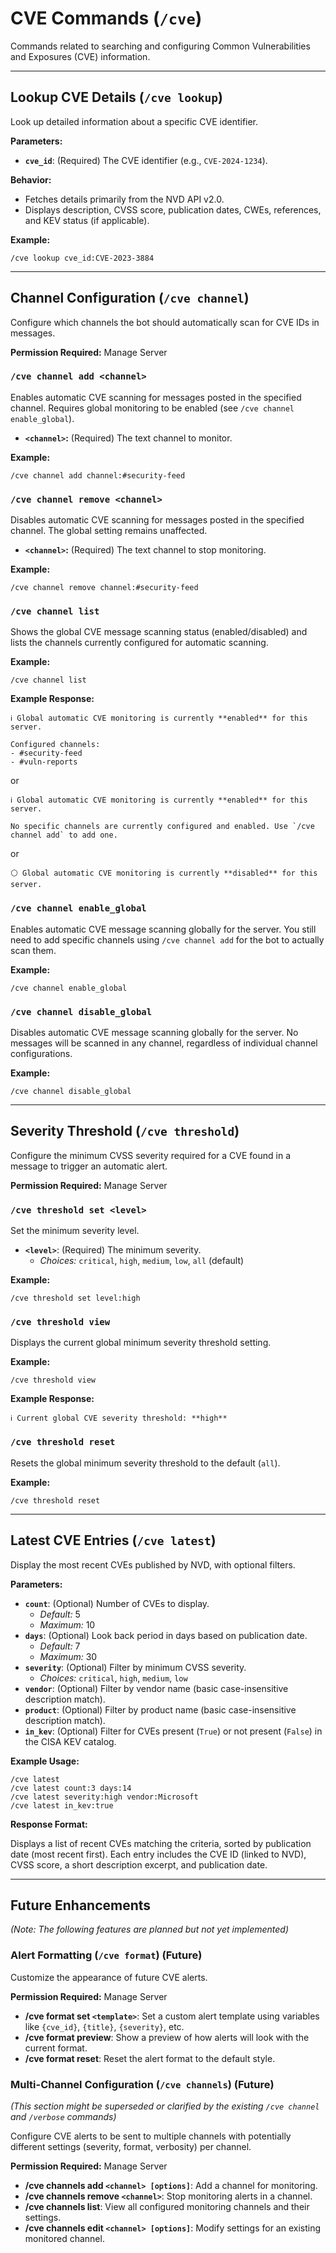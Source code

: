 # CVE Commands (`/cve`)

Commands related to searching and configuring Common Vulnerabilities and Exposures (CVE) information.

---

## Lookup CVE Details (`/cve lookup`)

Look up detailed information about a specific CVE identifier.

**Parameters:**

- **`cve_id`**: (Required) The CVE identifier (e.g., `CVE-2024-1234`).

**Behavior:**

- Fetches details primarily from the NVD API v2.0.
- Displays description, CVSS score, publication dates, CWEs, references, and KEV status (if applicable).

**Example:**

```
/cve lookup cve_id:CVE-2023-3884
```

---

## Channel Configuration (`/cve channel`)

Configure which channels the bot should automatically scan for CVE IDs in messages.

**Permission Required:** Manage Server

### `/cve channel add <channel>`

Enables automatic CVE scanning for messages posted in the specified channel. Requires global monitoring to be enabled (see `/cve channel enable_global`).

- **`<channel>`:** (Required) The text channel to monitor.

**Example:**

```
/cve channel add channel:#security-feed
```

### `/cve channel remove <channel>`

Disables automatic CVE scanning for messages posted in the specified channel. The global setting remains unaffected.

- **`<channel>`:** (Required) The text channel to stop monitoring.

**Example:**

```
/cve channel remove channel:#security-feed
```

### `/cve channel list`

Shows the global CVE message scanning status (enabled/disabled) and lists the channels currently configured for automatic scanning.

**Example:**

```
/cve channel list
```

**Example Response:**

```
ℹ️ Global automatic CVE monitoring is currently **enabled** for this server.

Configured channels:
- #security-feed
- #vuln-reports
```

or

```
ℹ️ Global automatic CVE monitoring is currently **enabled** for this server.

No specific channels are currently configured and enabled. Use `/cve channel add` to add one.
```

or

```
⚪ Global automatic CVE monitoring is currently **disabled** for this server.
```

### `/cve channel enable_global`

Enables automatic CVE message scanning globally for the server. You still need to add specific channels using `/cve channel add` for the bot to actually scan them.

**Example:**

```
/cve channel enable_global
```

### `/cve channel disable_global`

Disables automatic CVE message scanning globally for the server. No messages will be scanned in any channel, regardless of individual channel configurations.

**Example:**

```
/cve channel disable_global
```

---

## Severity Threshold (`/cve threshold`)

Configure the minimum CVSS severity required for a CVE found in a message to trigger an automatic alert.

**Permission Required:** Manage Server

### `/cve threshold set <level>`

Set the minimum severity level.

- **`<level>`**: (Required) The minimum severity.
  - _Choices:_ `critical`, `high`, `medium`, `low`, `all` (default)

**Example:**

```
/cve threshold set level:high
```

### `/cve threshold view`

Displays the current global minimum severity threshold setting.

**Example:**

```
/cve threshold view
```

**Example Response:**

```
ℹ️ Current global CVE severity threshold: **high**
```

### `/cve threshold reset`

Resets the global minimum severity threshold to the default (`all`).

**Example:**

```
/cve threshold reset
```

---

## Latest CVE Entries (`/cve latest`)

Display the most recent CVEs published by NVD, with optional filters.

**Parameters:**

- **`count`**: (Optional) Number of CVEs to display.
  - _Default:_ 5
  - _Maximum:_ 10
- **`days`**: (Optional) Look back period in days based on publication date.
  - _Default:_ 7
  - _Maximum:_ 30
- **`severity`**: (Optional) Filter by minimum CVSS severity.
  - _Choices:_ `critical`, `high`, `medium`, `low`
- **`vendor`**: (Optional) Filter by vendor name (basic case-insensitive description match).
- **`product`**: (Optional) Filter by product name (basic case-insensitive description match).
- **`in_kev`**: (Optional) Filter for CVEs present (`True`) or not present (`False`) in the CISA KEV catalog.

**Example Usage:**

```
/cve latest
/cve latest count:3 days:14
/cve latest severity:high vendor:Microsoft
/cve latest in_kev:true
```

**Response Format:**

Displays a list of recent CVEs matching the criteria, sorted by publication date (most recent first). Each entry includes the CVE ID (linked to NVD), CVSS score, a short description excerpt, and publication date.

---

## Future Enhancements

_(Note: The following features are planned but not yet implemented)_

### Alert Formatting (`/cve format`) (Future)

Customize the appearance of future CVE alerts.

**Permission Required:** Manage Server

- **/cve format set `<template>`**: Set a custom alert template using variables like `{cve_id}`, `{title}`, `{severity}`, etc.
- **/cve format preview**: Show a preview of how alerts will look with the current format.
- **/cve format reset**: Reset the alert format to the default style.

### Multi-Channel Configuration (`/cve channels`) (Future)

_(This section might be superseded or clarified by the existing `/cve channel` and `/verbose` commands)_

Configure CVE alerts to be sent to multiple channels with potentially different settings (severity, format, verbosity) per channel.

**Permission Required:** Manage Server

- **/cve channels add `<channel> [options]`**: Add a channel for monitoring.
- **/cve channels remove `<channel>`**: Stop monitoring alerts in a channel.
- **/cve channels list**: View all configured monitoring channels and their settings.
- **/cve channels edit `<channel> [options]`**: Modify settings for an existing monitored channel.
